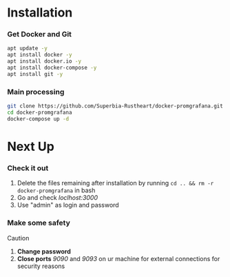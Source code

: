 # Installation

### Get Docker and Git
```bash
apt update -y
apt install docker -y
apt install docker.io -y
apt install docker-compose -y
apt install git -y
```

### Main processing
```bash
git clone https://github.com/Superbia-Rustheart/docker-promgrafana.git
cd docker-promgrafana
docker-compose up -d
```


# Next Up
### Check it out
1. Delete the files remaining after installation by running `cd .. && rm -r docker-promgrafana` in bash
2. Go and check *loclhost:3000*
3. Use "admin" as login and password

### Make some safety
> [!CAUTION]
> 1. **Change password**
> 2. **Close ports** *9090* and *9093* on ur machine for external connections for security reasons
